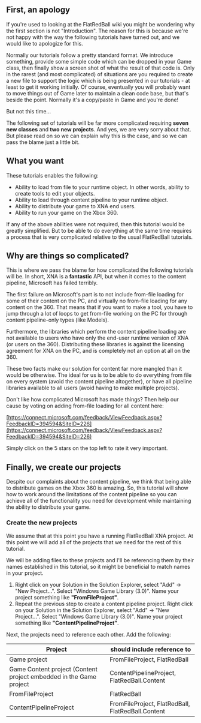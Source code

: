 ## First, an apology

If you're used to looking at the FlatRedBall wiki you might be wondering why the first section is not "Introduction". The reason for this is because we're not happy with the way the following tutorials have turned out, and we would like to apologize for this.

Normally our tutorials follow a pretty standard format. We introduce something, provide some simple code which can be dropped in your Game class, then finally show a screen shot of what the result of that code is. Only in the rarest (and most complicated) of situations are you required to create a new file to support the logic which is being presented in our tutorials - at least to get it working initially. Of course, eventually you will probably want to move things out of Game later to maintain a clean code base, but that's beside the point. Normally it's a copy/paste in Game and you're done!

But not this time...

The following set of tutorials will be far more complicated requiring **seven new classes** and **two new projects**. And yes, we are very sorry about that. But please read on so we can explain why this is the case, and so we can pass the blame just a little bit.

## What you want

These tutorials enables the following:

-   Ability to load from file to your runtime object. In other words, ability to create tools to edit your objects.
-   Ability to load through content pipeline to your runtime object.
-   Ability to distribute your game to XNA end users.
-   Ability to run your game on the Xbox 360.

If any of the above abilities were not required, then this tutorial would be greatly simplified. But to be able to do everything at the same time requires a process that is very complicated relative to the usual FlatRedBall tutorials.

## Why are things so complicated?

This is where we pass the blame for how complicated the following tutorials will be. In short, XNA is a **fantastic** API, but when it comes to the content pipeline, Microsoft has failed terribly.

The first failure on Microsoft's part is to not include from-file loading for some of their content on the PC, and virtually no from-file loading for any content on the 360. That means that if you want to make a tool, you have to jump through a lot of loops to get from-file working on the PC for through content pipeline-only types (like Models).

Furthermore, the libraries which perform the content pipeline loading are not available to users who have only the end-user runtime version of XNA (or users on the 360). Distributing these libraries is against the licensing agreement for XNA on the PC, and is completely not an option at all on the 360.

These two facts make our solution for content far more mangled than it would be otherwise. The ideal for us is to be able to do everything from file on every system (avoid the content pipeline altogether), or have all pipeline libraries available to all users (avoid having to make multiple projects).

Don't like how complicated Microsoft has made things? Then help our cause by voting on adding from-file loading for all content here:

[https://connect.microsoft.com/feedback/ViewFeedback.aspx?FeedbackID=394594&SiteID=226](https://connect.microsoft.com/feedback/ViewFeedback.aspx?FeedbackID=394594&SiteID=226)

Simply click on the 5 stars on the top left to rate it very important.

## Finally, we create our projects

Despite our complaints about the content pipeline, we think that being able to distribute games on the Xbox 360 is amazing. So, this tutorial will show how to work around the limitations of the content pipeline so you can achieve all of the functionality you need for development while maintaining the ability to distribute your game.

### Create the new projects

We assume that at this point you have a running FlatRedBall XNA project. At this point we will add all of the projects that we need for the rest of this tutorial.

We will be adding files to these projects and I'll be referencing them by their names established in this tutorial, so it might be beneficial to match names in your project.

1.  Right click on your Solution in the Solution Explorer, select "Add" -\> "New Project...". Select "Windows Game Library (3.0)". Name your project something like **"FromFileProject"**.
2.  Repeat the previous step to create a content pipeline project. Right click on your Solution in the Solution Explorer, select "Add" -\> "New Project...". Select "Windows Game Library (3.0)". Name your project something like **"ContentPipelineProject"**.

Next, the projects need to reference each other. Add the following:

| Project                                                            | should include reference to                       |
|--------------------------------------------------------------------|---------------------------------------------------|
| Game project                                                       | FromFileProject, FlatRedBall                      |
| Game Content project (Content project embedded in the Game project | ContentPipelineProject, FlatRedBall.Content       |
| FromFileProject                                                    | FlatRedBall                                       |
| ContentPipelineProject                                             | FromFileProject, FlatRedBall, FlatRedBall.Content |
